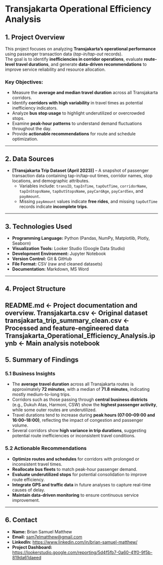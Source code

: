 <h1> Transjakarta Operational Efficiency Analysis </h1>

## 1. Project Overview
This project focuses on analyzing **Transjakarta’s operational performance** using passenger transaction data (*tap-in/tap-out* records).  
The goal is to identify **inefficiencies in corridor operations**, evaluate **route-level travel durations**, and generate **data-driven recommendations** to improve service reliability and resource allocation.

### Key Objectives:
- Measure the **average and median travel duration** across all Transjakarta corridors.  
- Identify **corridors with high variability** in travel times as potential inefficiency indicators.  
- Analyze **bus stop usage** to highlight underutilized or overcrowded stops.  
- Examine **peak-hour patterns** to understand demand fluctuations throughout the day.  
- Provide **actionable recommendations** for route and schedule optimization.

---

## 2. Data Sources
- **[Transjakarta Trip Dataset (April 2023)]** – A snapshot of passenger transaction data containing tap-in/tap-out times, corridor names, stop locations, and demographic attributes.  
  - Variables include: `transID`, `tapInTime`, `tapOutTime`, `corridorName`, `tapInStopsName`, `tapOutStopsName`, `payCardAge`, `payCardSex`, and `payAmount`.
  - Missing `payAmount` values indicate **free rides**, and missing `tapOutTime` records indicate **incomplete trips**.  

---

## 3. Technologies Used
- **Programming Language:** Python (Pandas, NumPy, Matplotlib, Plotly, Seaborn)
- **Visualization Tools:** Looker Studio (Google Data Studio)
- **Development Environment:** Jupyter Notebook
- **Version Control:** Git & GitHub
- **File Format:** CSV (raw and cleaned datasets)
- **Documentation:** Markdown, MS Word

---

## 4. Project Structure
README.md <- Project documentation and overview.
Transjakarta.csv <- Original dataset
transjakarta_trip_summary_clean.csv <- Processed and feature-engineered data
Transjakarta_Operational_Efficiency_Analysis.ipynb <- Main analysis notebook
---

## 5. Summary of Findings

### 5.1 Business Insights
- The **average travel duration** across all Transjakarta routes is approximately **72 minutes**, with a median of **71.8 minutes**, indicating mostly medium-to-long trips.  
- Corridors such as those passing through **central business districts** (e.g., Dukuh Atas, Harmoni, CSW) show the **highest passenger activity**, while some outer routes are underutilized.  
- Travel durations tend to increase during **peak hours (07:00–09:00 and 16:00–18:00)**, reflecting the impact of congestion and passenger volume.  
- Several corridors show **high variance in trip durations**, suggesting potential route inefficiencies or inconsistent travel conditions.

### 5.2 Actionable Recommendations
- **Optimize routes and schedules** for corridors with prolonged or inconsistent travel times.  
- **Reallocate bus fleets** to match peak-hour passenger demand.  
- **Evaluate underutilized stops** for potential consolidation to improve route efficiency.  
- **Integrate GPS and traffic data** in future analyses to capture real-time causes of delay.  
- **Maintain data-driven monitoring** to ensure continuous service improvement.

---

## 6. Contact
- **Name:** Brian Samuel Matthew  
- **Email:**  sam7elmatthew@gmail.com
- **LinkedIn:** https://www.linkedin.com/in/brian-samuel-matthew/  
- **Project Dashboard:** https://lookerstudio.google.com/reporting/5d4f5fb7-0a60-41f0-9f5b-819da61daeed
